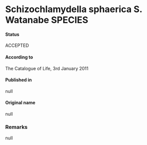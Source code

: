 Schizochlamydella sphaerica S. Watanabe SPECIES
=======

#### Status
ACCEPTED

#### According to
The Catalogue of Life, 3rd January 2011

#### Published in
null

#### Original name
null

### Remarks
null